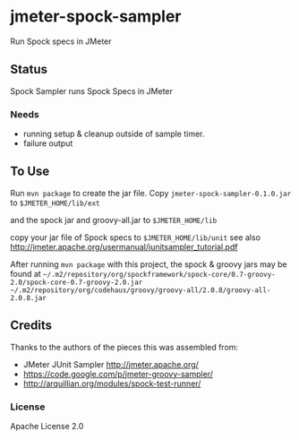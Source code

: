 # jmeter-spock-sampler
Run Spock specs in JMeter

## Status
Spock Sampler runs Spock Specs in JMeter

### Needs
* running setup & cleanup outside of sample timer.
* failure output

## To Use
Run `mvn package` to create the jar file.
Copy `jmeter-spock-sampler-0.1.0.jar` to `$JMETER_HOME/lib/ext`

and the spock jar and groovy-all.jar to `$JMETER_HOME/lib`

copy your jar file of Spock specs to `$JMETER_HOME/lib/unit`
see also http://jmeter.apache.org/usermanual/junitsampler_tutorial.pdf


After running `mvn package` with this project, the spock & groovy jars may be found at
`~/.m2/repository/org/spockframework/spock-core/0.7-groovy-2.0/spock-core-0.7-groovy-2.0.jar`
`~/.m2/repository/org/codehaus/groovy/groovy-all/2.0.8/groovy-all-2.0.8.jar`

## Credits
Thanks to the authors of the pieces this was assembled from:
* JMeter JUnit Sampler http://jmeter.apache.org/
* https://code.google.com/p/jmeter-groovy-sampler/
* http://arquillian.org/modules/spock-test-runner/

### License
Apache License 2.0